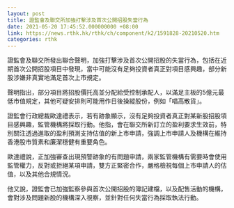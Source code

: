 ```yaml
---
layout: post
title: 證監會及聯交所加強打擊涉及首次公開招股失當行為
date: 2021-05-20 17:45:52.000000000 +08:00
link: https://news.rthk.hk/rthk/ch/component/k2/1591828-20210520.htm
categories: rthk
---
```


證監會及聯交所發出聯合聲明，加強打擊涉及首次公開招股的失當行為，包括在近期首次公開招股項目中發現，當中可能沒有足夠投資者真正對項目感興趣，部分新股涉嫌非真實地滿足首次上市規定。

聲明指出，部分項目將招股價托高並分配給受控制承配人，以滿足主板的5億元最低市值規定，其他可疑安排則可能用作日後操縱股份，例如「唱高散貨」。

證監會行政總裁歐達禮表示，若有跡象顯示，沒有足夠投資者真正對某新股招股項目感興趣，監管機構將採取行動。他指，會在聯交所新訂立的盈利要求生效前，特別關注透過進取的盈利預測支持估值的新上市申請，強調上市申請人及機構在維持香港股市質素和廉潔穩健有重要角色。

歐達禮說，正加強審查出現預警跡象的有問題申請，兩家監管機構有需要時會使用監管權力，反對或拒絕某項申請，雙方正緊密合作，嚴格檢視每個上市申請人的估值，以及其他合規情況。

他又說，證監會已加強監察參與首次公開招股的簿記建檔，以及配售活動的機構，會對涉及問題新股的機構深入視察，並針對任何失當行為採取執法行動。
